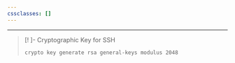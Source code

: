 ```yaml
---
cssclasses: []
---
```


---
> [! ]- Cryptographic Key for SSH
> ```Cisco
> crypto key generate rsa general-keys modulus 2048
> ```


